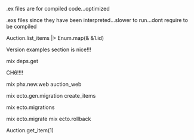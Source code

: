 .ex files are for compiled code...optimized 

.exs files since they have been interpreted...slower to run...dont require to be compiled



Auction.list_items |> Enum.map(& &1.id)

Version examples section is nice!!!

mix deps.get

CH6!!!!

mix phx.new.web auction_web

mix ecto.gen.migration create_items

mix ecto.migrations

mix ecto.migrate
mix ecto.rollback

Auction.get_item(1)
